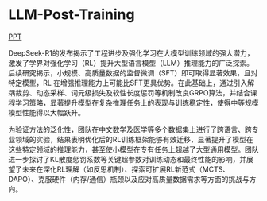 # LLM-Post-Training

[PPT](./面向强推理LLM的强化学习进阶.pdf)

DeepSeek-R1的发布揭示了工程进步及强化学习在大模型训练领域的强大潜力，激发了学界对强化学习（RL）提升大型语言模型（LLM）推理能力的广泛探索。后续研究揭示，小规模、高质量数据的监督微调（SFT）即可取得显著效果，且对特定模型，RL 在增强推理能力上可能比SFT更具优势。在此基础上，通过引入解耦裁剪、动态采样、词元级损失及软性长度惩罚等机制改良GRPO算法，并结合课程学习策略，显著提升模型在复杂推理任务上的表现与训练稳定性，使得中等规模模型性能得以大幅跃升。

为验证方法的泛化性，团队在中文数学及医学等多个数据集上进行了跨语言、跨专业领域的实验，结果表明优化后的RL训练框架能够有效迁移，显著提升了模型在这些特定领域的推理能力，甚至使小模型在专有任务上超越了大型通用模型。团队进一步探讨了KL散度惩罚系数等关键超参数对训练动态和最终性能的影响，并展望了未来在深化RL理解（如反思机制）、探索可扩展RL新范式（MCTS、DAPO）、克服硬件（内存/通信）瓶颈以及应对高质量数据需求等方面的挑战与方向。